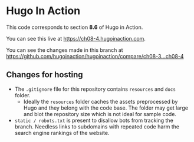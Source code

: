 Hugo In Action
===============

This code corresponds to section **8.6** of Hugo in Action.

You can see this live at https://ch08-4.hugoinaction.com.

You can see the changes made in this branch at https://github.com/hugoinaction/hugoinaction/compare/ch08-3...ch08-4

Changes for hosting
--------------------

* The `.gitignore` file for this repository contains `resources` and `docs` folder.
  * Ideally the `resources` folder caches the assets preprocessed by Hugo and they belong with the code base. The folder may get large and blot the repository size which is not ideal for sample code.
* `static / robots.txt` is present to disallow bots from tracking the branch. Needless links to subdomains with repeated code harm the search engine rankings of the website.


